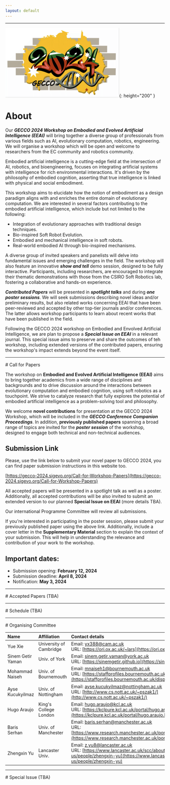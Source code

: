 ```yaml
---
layout: default
---
```


***

![gecco](/docs/assets/images/GECCO_logo.png){: height="200" } 

[//]: # (![tas]&#40;/docs/assets/images/tas_logo.png&#41;{: height="200" } ![journal]&#40;/docs/assets/images/journal_logo.jpeg&#41;{: height="150" })

# About

Our **_GECCO 2024 Workshop on Embodied and Evolved Artificial Intelligence (EEAI)_** will bring together a diverse group of professionals from various fields such as AI, evolutionary computation, robotics, engineering. We will organise a workshop which will be open and welcome to researchers from the EC community and robotics community.

Embodied artificial intelligence is a cutting-edge field at the intersection of AI, robotics, and bioengineering, focuses on integrating artificial systems with intelligence for rich environmental interactions. It's driven by the philosophy of embodied cognition, asserting that true intelligence is linked with physical and social embodiment. 

This workshop aims to elucidate how the notion of embodiment as a design paradigm aligns with and enriches the entire domain of evolutionary computation. We are interested in several factors contributing to the embodied artificial intelligence, which include but not limited to the following:

  - Integration of evolutionary approaches with traditional design techniques.
  - Bio-inspired Soft Robot Evolution.
  - Embodied and mechanical intelligence in soft robots.
  - Real-world embodied AI through bio-inspired mechanisms.

A diverse group of invited speakers and panelists will delve into fundamental issues and emerging challenges in the field. The workshop will also feature an innovative **_show and tell_** demo session, designed to be fully interactive. Participants, including researchers, are encouraged to integrate their thematic demonstrations with those from the CSIRO Soft Robotics lab, fostering a collaborative and hands-on experience.

**_Contributed Papers_** will be presented in **_spotlight talks_** and during **_one poster sessions_**. We will seek submissions describing novel ideas and/or preliminary results, but also related works concerning EEAI that have been peer-reviewed and accepted by other top-tier journals and/or conferences. The latter allows workshop participants to learn about recent works that have been published in the field.

[//]: # (An **_online survey on TAS_** &#40;conducted before the event&#41; will complement the workshop. Results of the survey will be presented during the workshop and will guide the work of focus groups during the day. **_Focus groups will work towards a multidisciplinary taxonomy on various aspects and the emerging challenges for TAS_** which will be summarised in a workshop report and/or joint white paper. A particular focus of the working groups will be on the **_design, engineering, operation and regulation of TAS_**.)

Following the GECCO 2024 workshop on Embodied and Envolved Artificial Intelligence, we are plan to propose a **_Special Issue on EEAI_** in a relevant journal. This special issue aims to preserve and share the outcomes of teh workshop, including extended versions of the contributed papers, ensuring the workshop's impact extends beyond the event itself.


[//]: # (a potential **_Special Issue on EEAI_** in the [Journal of Responsible Technology]&#40;https://www.sciencedirect.com/journal/journal-of-responsible-technology&#41; will capture and disseminate the workshop outcomes including the results of the survey, the multidisciplinary taxonomy, and extended versions of the contributed papers. Thereby the workshop outcomes are preserved beyond the event. )

* * *

<a id="cfp" />
# Call for Papers

The workshop on **Embodied and Evolved Artificial Intelligence (EEAI)** aims to bring together academics from a wide range of disciplines and backgrounds and to drive discussion around the interactions between evolutionary computation and embodied cognition, using soft robotics as a touchpoint. We strive to catalyze research that fully explores the potential of embodied artificial intelligence as a problem-solving tool and philosophy. 

We welcome **novel contributions** for presentation at the GECCO 2024 Workshop, which will be included in the **_GECCO Conference Companion Proceedings_**. In addition, **previously published papers** spanning a broad range of topics are invited for the **_poster session_** of the workshop, designed to engage both technical and non-technical audiences.

## Submission Link

Please, use the link below to submit your novel paper to GECCO 2024, you can find paper submission instructions in this website too.

[https://gecco-2024.sigevo.org/Call-for-Workshop-Papers](https://gecco-2024.sigevo.org/Call-for-Workshop-Papers)

[//]: # (## Submission Types)

[//]: # ()
[//]: # ( - Short Paper &#40;2-4 pages, excluding references&#41;)

[//]: # ( - Regular Paper &#40;6 pages, excluding references&#41;)

[//]: # ( - Published papers &#40;to be presented at the workshop&#41;)

[//]: # ()
[//]: # (Please use the standard ICRA double column template [&#40;available here&#41;]&#40;http://ras.papercept.net/conferences/support/support.php&#41; when submitting a novel contribution. )

All accepted papers will be presented in a spotlight talk as well as a poster. Additionally, all accepted contributions will be also invited to submit an extended version to our planned **Special Issue on EEAI** (more details TBA). 

[//]: # (`## Best Paper / Poster Awards)

[//]: # ()
[//]: # ( - Best TAS Paper Award)

[//]: # ( - Best TAS Poster Award  `)

Our international Programme Committee will review all submissions.

If you're interested in participating in the poster session, please submit your previously published paper using the above link. Additionally, include a cover letter in the **Supplementary Material** section to explain the context of your submission. This will help in understanding the relevance and contribution of your work to the workshop.

## Important dates:

 - Submission opening: **February 12, 2024**
 - Submission deadline: **April 8, 2024**
 - Notification: **May 3, 2024**
 
***

<a id="accepted" />
# Accepted Papers (TBA)

[//]: # ( 1. Dario Mantegazza, Alessandro Giusti, Luca Gambardella and Jérôme Guzzi. **_"An Outlier Exposure Approach to Improve Visual Anomaly Detection Performance for Mobile Robots."_**)

[//]: # ()
[//]: # ( 2. Gowri Pradeep, Prokar Dasgupta, Sylvaine Tuncer, and Paul Luff. **_"Trust and Trustworthiness in Robotic Surgery: A Narrative Review."_**)

[//]: # ()
[//]: # ( 3. Matthew Cavorsi, Ninad Jadhav, David Saldaña, and Stephanie Gil. **_"Adaptive Malicious Robot Detection in Dynamic Topologies."_**)

[//]: # ()
[//]: # ( 4. David Cameron, Emily Collins, Stevienna de Saille, and James Law. **_"The Social Triad model of Human-Robot Interaction."_**)

[//]: # ()
[//]: # ( 5. Yiwei Lyu, Wenhao Luo, and John Dolan. **_"Risk-aware Safe Control for Decentralized Multi-agent Systems via Dynamic Responsibility Allocation."_**)

[//]: # ()
[//]: # ( 6. Marko Thiel, Justin Ziegenbein, Noel Blunder, Johannes Hinckeldeyn, and Jochen Kreutzfeldt. **_"Mobile Robots on Sidewalks: Legal Context and Resulting Requirements for Autonomous Last-Mile Delivery in Germany."_**)

[//]: # ()
[//]: # ( 7. Matthew Story, Harriet Cameron, Gisela Reyes Cruz, and Maria Jose Galvez Trigo. **_”I want it to be happy instead”: co-designing robotic systems for cultural experiences with children that are autistic and/or have Learning Disabilities."_**)

[//]: # ()
[//]: # ( 8. Adam Taras, Niko Suenderhauf, Peter Corke, and Donald Dansereau. **_"The Need for Inherently Privacy-Preserving Vision in Trustworthy Autonomous Systems."_**)

[//]: # ()
[//]: # ( 9. Aleksandra Landowska, Pablo Lopez-Custodio, Khairidine Benali, Liangju Min, Sue Cobb, Horia Alexandru Maior, Ayse Kucukyilmaz, and Max L. Wilson. **_"Mental Workload Estimation using fNIRS in Robotic Teleoperation."_**)

***

<a id="schedule" />
# Schedule (TBA)

[//]: # ()
[//]: # (| Time  | Speaker          | Title | Session Chair |)

[//]: # (|:------|:------------------|:------|:------|)

[//]: # (| 09:00 | Organisers | **_Welcome note & TAS Overview_**  | Lars / Sinem |)

[//]: # (| 09:20 | [**Kate Devlin**]&#40;https://www.kcl.ac.uk/people/kate-devlin&#41; &#40;King's College London&#41; | **_Our friends, the machines?_** | Lars / Sinem |)

[//]: # (| 09:50 | _Spotlight talks_ | Contributed papers / Poster Teaser Session | Mo / Zhengxin |)

[//]: # (| 10:30 | _Coffee break & Poster session_ | Baris / Hugo |)

[//]: # (| 11:15 | [**Joanna Al-Qaddoumi**]&#40;https://pure.york.ac.uk/portal/en/organisations/law&#41; &#40;University of York&#41; | **_Trust ex machina: on a multi-level approach to 'meaningful' artificial intelligence governance._** | Baris / Hugo  |)

[//]: # (| 11:45 | Panel discussion 1: Agish George &#40;Dyson&#41;, Joanna Al-Qaddoumi &#40;University of York&#41;, Kate Devlin &#40;King's College London&#41; | **_Theme: Co-Creation of TAS_** | Lars / Sinem |)

[//]: # (| 12:30 | _Lunch Break_ |  |)

[//]: # (| 14:00 | Organisers | Survey results / Key Questions for Focus groups | Ayse / Sinem |)

[//]: # (| 14:20 | Focus groups | **_Small working groups focusing on different aspects of TAS including: Design,  Engineering, Operation, and Regulation_** | Ayse / Sinem |)

[//]: # (| 15:30 | _Coffee break & Poster session_  | Baris / Hugo |)

[//]: # (| 16:00 | [**Subramanian Ramamoorthy**]&#40;https://www.edinburgh-robotics.org/academics/subramanian-ramamoorthy&#41; &#40;Univ. of Edinburgh&#41; | **_Algorithmic approaches to simulation-based safety evaluation in open environments_** | Mo / Zhengxin |)

[//]: # (| 16:30 | [**Luis Sentis**]&#40;https://www.ae.utexas.edu/people/faculty/faculty-directory/sentis&#41; &#40;Univ. of Texas&#41; | **_Mental Workload Estimation During Human Multi-Robot Search Teaming using Wearable Thin Film EEG Sensors_** | Mo / Zhengxin |)

[//]: # (| 17:00 | Panel Discussion 2: Luis Sentis &#40;University of Texas, Austin&#41;, Subramanian Ramamoorthy &#40;Univ. of Edinburgh&#41; | **_Theme: TAS in our Society - Testing, Operation & Governance_** | Ayse / Sinem |)

[//]: # (| 17:45 | Organisers | **_Best TAS Paper/Poster Awards & Concluding remarks_** | |)

[//]: # (| 18:15 | _End of Workshop_ |  |)

***

<a id="organising" />
# Organising Committee


| Name | Affiliation             | Contact details                                                                                                                                                                   
|:------|:------------------------|:----------------------------------------------------------------------------------------------------------------------------------------------------------------------------------|
Yue Xie | University of Cambridge | Email: yx388@cam.ac.uk <br /> URL: [https://ori.ox.ac.uk/~lars](https://ori.ox.ac.uk/~lars)                                                                                       |
Sinem Getir Yaman | Univ. of York           | Email: sinem.getir.yaman@york.ac.uk <br /> URL: [https://sinemgetir.github.io](https://sinemgetir.github.io)                                                                      |
Mohammad Naiseh | Univ. of Bournemouth    | Email: mnaiseh1@bournemouth.ac.uk <br /> URL: [https://staffprofiles.bournemouth.ac.uk/display/mnaiseh](https://staffprofiles.bournemouth.ac.uk/display/mnaiseh)                  |
Ayse Kucukyilmaz | Univ. of Nottingham     | Email: ayse.kucukyilmaz@nottingham.ac.uk <br /> URL: [http://www.cs.nott.ac.uk/~pszak1/](http://www.cs.nott.ac.uk/~pszak1/)                                                       |
Hugo Araujo | King's College London   | Email: hugo.araujo@kcl.ac.uk <br /> URL: [https://kclpure.kcl.ac.uk/portal/hugo.araujo.html](https://kclpure.kcl.ac.uk/portal/hugo.araujo.html)                                   |
Baris Serhan | Univ. of Manchester     | Email: baris.serhan@manchester.ac.uk <br /> URL: [https://www.research.manchester.ac.uk/portal/baris.serhan.html](https://www.research.manchester.ac.uk/portal/baris.serhan.html) |
Zhengxin Yu | Lancaster Univ.         | Email: z.yu8@lancaster.ac.uk <br /> URL: [https://www.lancaster.ac.uk/scc/about-us/people/zhengxin-yu](https://www.lancaster.ac.uk/scc/about-us/people/zhengxin-yu)               |

[//]: # (***)

[//]: # ()
[//]: # (<a id="programme" />)

[//]: # (# Programme Committee)

[//]: # ()
[//]: # ()
[//]: # (| Name | Affiliation |)

[//]: # (|:------|:------------------|)

[//]: # (Mohammad Naiseh | Bournemouth University |)

[//]: # (Edmond Awad | University of Exeter |)

[//]: # (Katie Parnell | University of Southampton |)

[//]: # (Andrew Sogokon | Carnegie Mellon University |)

[//]: # (David Bossens | University of Southampton |)

[//]: # (Lu Yang | Lancaster University |)

[//]: # (Liz Dowthwaite | University of Nottingham |)

[//]: # (Elnaz Shafipour | University of Southampton |)

[//]: # (Caitlin Bentley | King's College London |)

[//]: # (Geylani Kardas | Ege University International Computer Institute |)

[//]: # (Jennifer Williams | University of Southampton |)

[//]: # (Tayyaba Azim | University of southampton |)

[//]: # (Auste Simkute | University of Edinburgh |)

[//]: # (Alan Chamberlain | University of Nottingham |)

[//]: # (Justyna Lisinska | King's College London |)

[//]: # (Lina Marsso | University of Toronto |)


***

<a id="special" />
# Special Issue (TBA)

[//]: # (Call for our special issue can be accessed using [this link]&#40;https://www.sciencedirect.com/journal/journal-of-responsible-technology/about/call-for-papers#multidisciplinary-approaches-for-trustworthy-autonomous-systems&#41;.)

[//]: # ()
[//]: # (***)

[//]: # ()
[//]: # (<a id="survey" />)

[//]: # (# Emerging Challenges Survey: Trustworthy Autonomous Systems )

[//]: # ()
[//]: # (This online survey aims to collect attitudes and perspectives toward Trustworthy Autonomous Systems &#40;TAS&#41; from a multidisciplinary lens. The survey is aimed to complement this workshop. The results of the survey will complement focus group discussions to form a  multidisciplinary taxonomy on various aspects and the emerging challenges for TAS, including but not limited to aspects of design, engineering, operation and regulation of TAS. The results will be reviewed by the workshop organisers. By completing this survey, you are helping us understand and support the specific needs of this research community.)

[//]: # ()
[//]: # (No personal or identifying data is collected as part of this survey. We process the data you process on the legal basis that our research is in the public interest, we have legitimate interests and / or that you consent to data processing in freely and voluntarily participating in our research activities. The survey can be accessed using the link below:)

[//]: # ()
[//]: # ([https://forms.office.com/e/zSJzdnRarf]&#40;https://forms.office.com/e/zSJzdnRarf&#41;)

[//]: # ()


